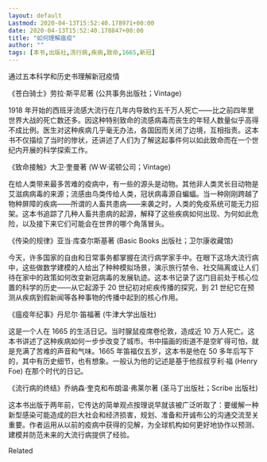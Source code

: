 ```yaml
---
layout: default
Lastmod: 2020-04-13T15:52:40.178971+00:00
date: 2020-04-13T15:52:40.178847+00:00
title: "如何理解瘟疫"
author: ""
tags: [本书,出版社,流行病,疾病,致命,1665,新冠]
---
```


通过五本科学和历史书理解新冠疫情​​​

《苍白骑士》劳拉·斯平尼著 (公共事务出版社；Vintage)

1918 年开始的西班牙流感大流行在几年内导致约五千万人死亡——比之前四年里世界大战的死亡数还多。因这种特别致命的流感病毒而丧生的年轻人数量似乎高得不成比例。医生对这种疾病几乎毫无办法，各国因而关闭了边境，互相指责。这本书不仅描绘了当时的惨状，还讲述了人们为了解这起事件何以如此致命而在一个世纪内开展的科学探索工作。

《致命接触》大卫·奎曼著 (W·W·诺顿公司；Vintage)

在给人类带来最多苦难的疫病中，有一些的源头是动物。其他非人类灵长目动物是艾滋病病毒的来源；流感由鸟类传给人类，冠状病毒源自蝙蝠。当一种刚刚跨越了物种屏障的疾病——所谓的人畜共患病——来袭之时，人类的免疫系统可能无力招架。这本书追踪了几种人畜共患病的起源，解释了这些疾病如何出现、为何如此危险，以及接下来它们可能会在世界的哪个角落冒头。

《传染的规律》亚当·库查尔斯基著 (Basic Books 出版社；卫尔康收藏馆)

今天，许多国家的自由和日常事务都掌握在流行病学家手中。在眼下这场大流行病中，这些做数学建模的人给出了种种模拟场景，演示旅行禁令、社交隔离或让人们待在家中的政策如何改变新冠病毒的发展轨迹。这本书记录了这门目前处于核心位置的科学的历史——从它起源于 20 世纪初对疟疾传播的探究，到 21 世纪它在预测从疾病到假新闻等各种事物的传播中起到的核心作用。

《瘟疫年纪事》丹尼尔·笛福著 (牛津大学出版社)

这是一个人在 1665 的生活日记。当时腺鼠疫席卷伦敦，造成近 10 万人死亡。这本书讲述了这种疾病如何一步步改变了城市。书中描画的街道不是空旷得可怕，就是充满了苦难的声音和气味。1665 年笛福仅五岁，这本书是他在 50 多年后写下的，其中有历史细节，也有想象。一般认为他的记述是基于他叔叔亨利·福 (Henry Foe) 在那个时代的日记。

《流行病的终结》乔纳森·奎克和布朗温·弗莱尔著 (圣马丁出版社；Scribe 出版社)

这本书出版于两年前，它传达的简单观点按理说早就该被广泛听取了：要缓解一种新型感染可能造成的巨大社会和经济损害，规划、准备和开诚布公的沟通交流至关重要。作者运用从以前的疫病中获得的见解，为全球机构如何更好地协作以预测、建模并防范未来的大流行病提供了经验。

Related

